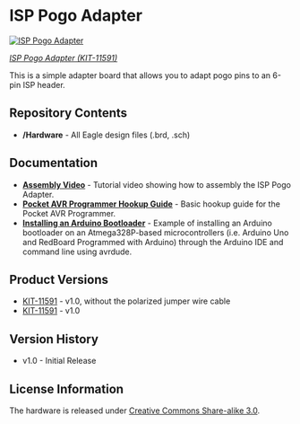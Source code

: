 ISP Pogo Adapter
================

[![ISP Pogo Adapter](https://dlnmh9ip6v2uc.cloudfront.net/images/products/1/1/5/9/1/11591-02_medium.jpg)](https://www.sparkfun.com/products/11591)

_[ISP Pogo Adapter (KIT-11591)](https://www.sparkfun.com/products/11591)_

This is a simple adapter board that allows you to adapt pogo pins to an 6-pin ISP header. 

Repository Contents
-------------------
* **/Hardware** - All Eagle design files (.brd, .sch)

Documentation
--------------

* **[Assembly Video](https://youtu.be/aZCB-krwbAk?si=Pytt60uzcoHceXtl)** - Tutorial video showing how to assembly the ISP Pogo Adapter.
* **[Pocket AVR Programmer Hookup Guide](https://learn.sparkfun.com/tutorials/pocket-avr-programmer-hookup-guide)** - Basic hookup guide for the Pocket AVR Programmer. 
* **[Installing an Arduino Bootloader](https://learn.sparkfun.com/tutorials/installing-an-arduino-bootloader)**  - Example of installing an Arduino bootloader on an Atmega328P-based microcontrollers (i.e. Arduino Uno and RedBoard Programmed with Arduino) through the Arduino IDE and command line using avrdude.

Product Versions
----------------
* [KIT-11591](https://www.sparkfun.com/products/23451) - v1.0, without the polarized jumper wire cable
* [KIT-11591](https://www.sparkfun.com/products/11591) - v1.0

Version History
---------------
* v1.0 - Initial Release

License Information
-------------------
The hardware is released under [Creative Commons Share-alike 3.0](http://creativecommons.org/licenses/by-sa/3.0/). 

